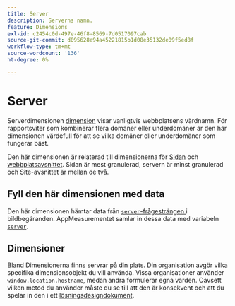 ```yaml
---
title: Server
description: Serverns namn.
feature: Dimensions
exl-id: c2454c0d-497e-46f8-8569-7d0517097cab
source-git-commit: d095628e94a45221815b1d08e35132de09f5ed8f
workflow-type: tm+mt
source-wordcount: '136'
ht-degree: 0%

---
```


# Server

Serverdimensionen [dimension](overview.md) visar vanligtvis webbplatsens värdnamn. För rapportsviter som kombinerar flera domäner eller underdomäner är den här dimensionen värdefull för att se vilka domäner eller underdomäner som fungerar bäst.

Den här dimensionen är relaterad till dimensionerna för [Sidan](page.md) och [webbplatsavsnittet](site-section.md). Sidan är mest granulerad, servern är minst granulerad och Site-avsnittet är mellan de två.

## Fyll den här dimensionen med data

Den här dimensionen hämtar data från [`server`-frågesträngen ](/help/implement/validate/query-parameters.md) i bildbegäranden. AppMeasurementet samlar in dessa data med variabeln [`server`](/help/implement/vars/page-vars/server.md).

## Dimensioner

Bland Dimensionerna finns servrar på din plats. Din organisation avgör vilka specifika dimensionsobjekt du vill använda. Vissa organisationer använder `window.location.hostname`, medan andra formulerar egna värden. Oavsett vilken metod du använder måste du se till att den är konsekvent och att du spelar in den i ett [lösningsdesigndokument](/help/implement/prepare/solution-design.md).
